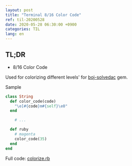 ```yaml
---
layout: post
title: "Terminal 8/16 Color Code"
ref: til-20200528
date: 2020-05-28 06:30:00 +0900
categories: TIL
lang: en
---
```


## TL;DR
- 8/16 Color Code
 
<div class="divider"></div>

Used for colorizing different levels' for [boj-solvedac](https://github.com/jioneeu/boj-solvedac) gem.

Sample
```rb
class String
  def color_code(code)
    "\e[#{code}m#{self}\e0"
  end

	# ...

  def ruby
    # magenta
    color_code(35)
  end
end
```

Full code: [colorize.rb](https://github.com/jioneeu/boj-solvedac/blob/master/lib/colorize/colorize.rb)
